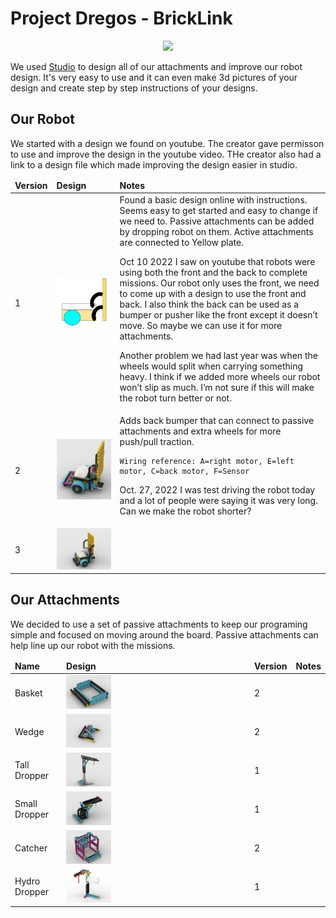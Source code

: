 # Project Dregos - BrickLink
<center><img src="https://static.bricklink.com/renovate/img/bl_holiday_turkey.svg"></center>

We used [Studio](https://www.bricklink.com/v3/studio/download.page?gclid=CjwKCAjwtp2bBhAGEiwAOZZTuEDtx5LvCSlo8GA4D2k6VJ-VTS6sQVNNgZ3v8I1XQEpQPe1hfcyMaBoCyXUQAvD_BwE) to design all of our attachments and improve our robot design. It's very easy to use and it can even make 3d pictures of your design and create step by step instructions of your designs.

## Our Robot
We started with a design we found on youtube. The creator gave permisson to use and improve the design in the youtube video. THe creator also had a link to a design file which made improving the design easier in studio.

<table>
  <thead><td><b>Version</b></td><td><b>Design</b></td><td><b>Notes</b></td></thead>
  <tr><td>1</td><td><img src="../Media/RobotV1.png" width="400px"></td><td>Found a basic design online with instructions. Seems easy to get started and easy to change if we need to. Passive attachments can be added by dropping robot on them. Active attachments are connected to Yellow plate.

Oct 10 2022
I saw on youtube that robots were using both the front and the back to complete missions. Our robot only uses the front, we need to come up with a design to use the front and back. I also think the back can be used as a bumper or pusher like the front except it doesn’t move.
So maybe we can use it for more attachments.

Another problem we had last year was when the wheels would split when carrying something heavy. I think if we added more wheels our robot won’t slip as much. I’m not sure if this will make the robot turn better or not.

</td></tr>
  <tr><td>2</td><td><img src="../Media/RobotV2.png" width="400px"></td><td>Adds back bumper that can connect to passive attachments and extra wheels for more push/pull traction.

    Wiring reference: A=right motor, E=left motor, C=back motor, F=Sensor

Oct. 27, 2022 I was test driving the robot today and a lot of people were saying it was very long. Can we make the robot shorter?</td></tr>
  <tr><td>3</td><td><img src="../Media/FLL_SuperPowered_v3.png" width="400px"></td><td></td></tr>
</table>

## Our Attachments
We decided to use a set of passive attachments to keep our programing simple and focused on moving around the board. Passive attachments can help line up our robot with the missions.

<table>
  <thead><td><b>Name</b></td><td><b>Design</b></td><td><b>Version</b></td><td><b>Notes</b></td></thead>
  <tr><td>Basket</td><td><img src="../Media/FLL_SuperPowered-Attachment-M07.png" width="25%"></td><td>2</td><td></td></tr>
  <tr><td>Wedge</td><td><img src="../Media/FLL_SuperPowered-Attachment-M02_2.png" width="25%"></td><td>2</td><td></td></tr>
  <tr><td>Tall Dropper</td><td><img src="../Media/fll_superpowered-attachment-m14.png" width="25%"></td><td>1</td><td></td></tr>
  <tr><td>Small Dropper</td><td><img src="../Media/fll_superpowered-m3_attachment.png" width="25%"></td><td>1</td><td></td></tr>
  <tr><td>Catcher</td><td><img src="../Media/FLL_SuperPowered-Attachment-Catcher.png" width="25%"></td><td>2</td><td></td></tr>
  <tr><td>Hydro Dropper</td><td><img src="../Media/FLL_SuperPowered-Attachment-HydroDropper.png" width="25%"></td><td>1</td><td></td></tr>
</table>
